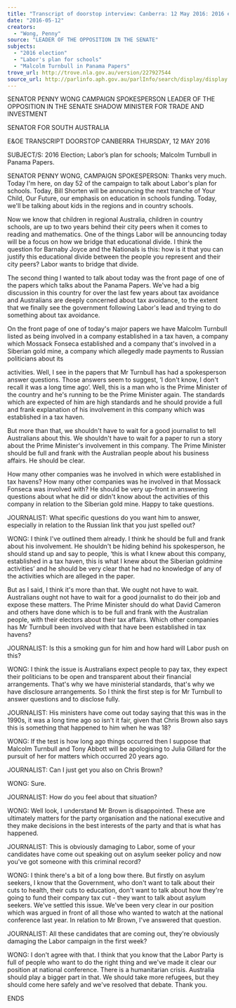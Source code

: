 ```yaml
---
title: "Transcript of doorstop interview: Canberra: 12 May 2016: 2016 election; Labor's plan for schools; Malcolm Turnbull in Panama Papers"
date: "2016-05-12"
creators:
  - "Wong, Penny"
source: "LEADER OF THE OPPOSITION IN THE SENATE"
subjects:
  - "2016 election"
  - "Labor's plan for schools"
  - "Malcolm Turnbull in Panama Papers"
trove_url: http://trove.nla.gov.au/version/227927544
source_url: http://parlinfo.aph.gov.au/parlInfo/search/display/display.w3p;query=Id%3A%22media/pressrel/4558079%22
---
```


 

 

 SENATOR PENNY WONG  CAMPAIGN SPOKESPERSON  LEADER OF THE OPPOSITION IN THE SENATE  SHADOW MINISTER FOR TRADE AND INVESTMENT 

 SENATOR FOR SOUTH AUSTRALIA 

 

 E&OE TRANSCRIPT  DOORSTOP  CANBERRA  THURSDAY, 12 MAY 2016 

 SUBJECT/S: 2016 Election; Labor’s plan for schools; Malcolm Turnbull in  Panama Papers. 

 SENATOR PENNY WONG, CAMPAIGN SPOKESPERSON: Thanks very much.  Today I'm here, on day 52 of the campaign to talk about Labor's plan for schools.  Today, Bill Shorten will be announcing the next tranche of Your Child, Our Future,  our emphasis on education in schools funding. Today, we'll be talking about kids in  the regions and in country schools. 

 Now we know that children in regional Australia, children in country schools, are up to  two years behind their city peers when it comes to reading and mathematics. One of  the things Labor will be announcing today will be a focus on how we bridge that  educational divide. I think the question for Barnaby Joyce and the Nationals is this:  how is it that you can justify this educational divide between the people you represent  and their city peers? Labor wants to bridge that divide. 

 The second thing I wanted to talk about today was the front page of one of the  papers which talks about the Panama Papers. We've had a big discussion in this  country for over the last few years about tax avoidance and Australians are deeply  concerned about tax avoidance, to the extent that we finally see the government  following Labor's lead and trying to do something about tax avoidance. 

 On the front page of one of today's major papers we have Malcolm Turnbull listed as  being involved in a company established in a tax haven, a company which Mossack  Fonseca established and a company that's involved in a Siberian gold mine, a  company which allegedly made payments to Russian politicians about its 

 activities. Well, I see in the papers that Mr Turnbull has had a spokesperson answer  questions. Those answers seem to suggest, ‘I don't know, I don't recall it was a long  time ago’. Well, this is a man who is the Prime Minister of the country and he's  running to be the Prime Minister again. The standards which are expected of him are  high standards and he should provide a full and frank explanation of his involvement  in this company which was established in a tax haven. 

 But more than that, we shouldn't have to wait for a good journalist to tell  Australians about this. We shouldn't have to wait for a paper to run a story about the  Prime Minister's involvement in this company. The Prime Minister should be full  and frank with the Australian people about his business affairs. He should be clear. 

 How many other companies was he involved in which were established in tax  havens? How many other companies was he involved in that Mossack Fonseca was  involved with? He should be very up-front in answering questions about what he did  or didn't know about the activities of this company in relation to the Siberian gold  mine. Happy to take questions. 

 JOURNALIST: What specific questions do you want him to answer, especially in  relation to the Russian link that you just spelled out? 

 WONG: I think I've outlined them already. I think he should be full and frank about his  involvement. He shouldn't be hiding behind his spokesperson, he should stand  up and say to people, ‘this is what I knew about this company, established in a tax  haven, this is what I knew about the Siberian goldmine activities’ and he should  be very clear that he had no knowledge of any of the activities which are alleged in  the paper. 

 But as I said, I think it's more than that. We ought not have to wait. Australians ought  not have to wait for a good journalist to do their job and expose these matters. The  Prime Minister should do what David Cameron and others have done which is to  be full and frank with the Australian people, with their electors about their tax affairs.  Which other companies has Mr Turnbull been involved with that have  been established in tax havens? 

 JOURNALIST: Is this a smoking gun for him and how hard will Labor push on this? 

 WONG: I think the issue is Australians expect people to pay tax, they expect their  politicians to be open and transparent about their financial arrangements. That's why  we have ministerial standards, that's why we have disclosure arrangements. So I  think the first step is for Mr Turnbull to answer questions and to disclose fully. 

 JOURNALIST: His ministers have come out today saying that this was in the 1990s,  it was a long time ago so isn't it fair, given that Chris Brown also says this  is something that happened to him when he was 18? 

 WONG: If the test is how long ago things occurred then I suppose that Malcolm  Turnbull and Tony Abbott will be apologising to Julia Gillard for the pursuit of her  for matters which occurred 20 years ago. 

 JOURNALIST: Can I just get you also on Chris Brown? 

 WONG: Sure. 

 JOURNALIST: How do you feel about that situation? 

 WONG: Well look, I understand Mr Brown is disappointed. These are  ultimately matters for the party organisation and the national executive and  they make decisions in the best interests of the party and that is what has happened. 

 JOURNALIST: This is obviously damaging to Labor, some of your candidates have  come out speaking out on asylum seeker policy and now you've got someone with  this criminal record? 

 WONG: I think there's a bit of a long bow there. But firstly on asylum seekers, I know  that the Government, who don't want to talk about their cuts to health, their cuts to  education, don't want to talk about how they're going to fund their company tax cut -  they want to talk about asylum seekers. We've settled this issue. We've been very  clear in our position which was argued in front of all those who wanted to watch at the  national conference last year. In relation to Mr Brown, I've answered that question. 

 JOURNALIST: All these candidates that are coming out, they're obviously damaging  the Labor campaign in the first week? 

 WONG: I don't agree with that. I think that you know that the Labor Party is full of  people who want to do the right thing and we've made it clear our position at  national conference. There is a humanitarian crisis. Australia should play a bigger  part in that. We should take more refugees, but they should come here safely and  we've resolved that debate. Thank you. 

 ENDS 

 

